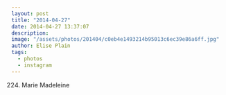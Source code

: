 ```yaml
---
layout: post
title: "2014-04-27"
date: 2014-04-27 13:37:07
description: 
image: "/assets/photos/201404/c0eb4e1493214b95013c6ec39e86a6ff.jpg"
author: Elise Plain
tags: 
  - photos
  - instagram
---
```


224. Marie Madeleine
<p></p>
